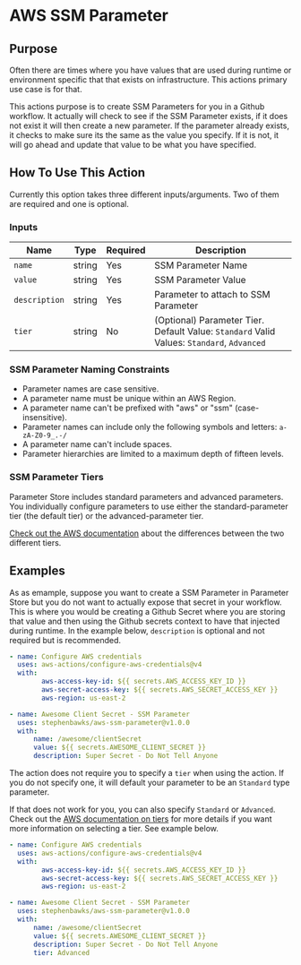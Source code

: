 # AWS SSM Parameter

## Purpose

Often there are times where you have values that are used during runtime or environment specific that that exists on infrastructure.  This actions primary use case is for that.

This actions purpose is to create SSM Parameters for you in a Github workflow.  It actually will check to see if the SSM Parameter exists, if it does not exist it will then create a new parameter.  If the parameter already exists, it checks to make sure its the same as the value you specify.  If it is not, it will go ahead and update that value to be what you have specified.


## How To Use This Action

Currently this option takes three different inputs/arguments.  Two of them are required and one is optional.

### Inputs
| Name          | Type   | Required | Description                                                                               |
| ------------- | ------ | -------- | ----------------------------------------------------------------------------------------- |
| `name`        | string | Yes      | SSM Parameter Name                                                                        |
| `value`       | string | Yes      | SSM Parameter Value                                                                       |
| `description` | string | Yes      | Parameter to attach to SSM Parameter                                                      |
| `tier`        | string | No       | (Optional) Parameter Tier. Default Value: `Standard` Valid Values: `Standard`, `Advanced` |


### SSM Parameter Naming Constraints

* Parameter names are case sensitive.
* A parameter name must be unique within an AWS Region.
* A parameter name can't be prefixed with "aws" or "ssm" (case-insensitive).
* Parameter names can include only the following symbols and letters: `a-zA-Z0-9_.-/`
* A parameter name can't include spaces.
* Parameter hierarchies are limited to a maximum depth of fifteen levels.

### SSM Parameter Tiers
Parameter Store includes standard parameters and advanced parameters. You individually configure parameters to use either the standard-parameter tier (the default tier) or the advanced-parameter tier.

[Check out the AWS documentation](https://docs.aws.amazon.com/systems-manager/latest/userguide/parameter-store-advanced-parameters.html) about the differences between the two different tiers.


## Examples

As as emample, suppose you want to create a SSM Parameter in Parameter Store but you do not want to actually expose that secret in your workflow.  This is where you would be creating a Github Secret where you are storing that value and then using the Github secrets context to have that injected during runtime. In the example below, `description` is optional and not required but is recommended.

```yaml
- name: Configure AWS credentials
  uses: aws-actions/configure-aws-credentials@v4
  with:
        aws-access-key-id: ${{ secrets.AWS_ACCESS_KEY_ID }}
        aws-secret-access-key: ${{ secrets.AWS_SECRET_ACCESS_KEY }}
        aws-region: us-east-2

- name: Awesome Client Secret - SSM Parameter
  uses: stephenbawks/aws-ssm-parameter@v1.0.0
  with:
      name: /awesome/clientSecret
      value: ${{ secrets.AWESOME_CLIENT_SECRET }}
      description: Super Secret - Do Not Tell Anyone
```

The action does not require you to specify a `tier` when using the action.  If you do not specify one, it will default your parameter to be an `Standard` type parameter.

If that does not work for you, you can also specify `Standard` or `Advanced`.  Check out the [AWS documentation on tiers](https://docs.aws.amazon.com/systems-manager/latest/userguide/parameter-store-advanced-parameters.html#ps-default-tier) for more details if you want more information on selecting a tier.  See example below.
```yaml
- name: Configure AWS credentials
  uses: aws-actions/configure-aws-credentials@v4
  with:
        aws-access-key-id: ${{ secrets.AWS_ACCESS_KEY_ID }}
        aws-secret-access-key: ${{ secrets.AWS_SECRET_ACCESS_KEY }}
        aws-region: us-east-2

- name: Awesome Client Secret - SSM Parameter
  uses: stephenbawks/aws-ssm-parameter@v1.0.0
  with:
      name: /awesome/clientSecret
      value: ${{ secrets.AWESOME_CLIENT_SECRET }}
      description: Super Secret - Do Not Tell Anyone
      tier: Advanced
```